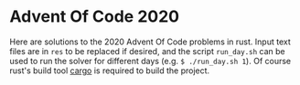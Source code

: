 
# Advent Of Code 2020

Here are solutions to the 2020 Advent Of Code problems in rust. Input text
files are in `res` to be replaced if desired, and the script `run_day.sh` can
be used to run the solver for different days (e.g. `$ ./run_day.sh 1`). Of
course rust's build tool [cargo](https://doc.rust-lang.org/cargo/) is required
to build the project.
